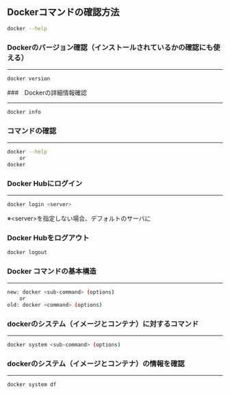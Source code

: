 ## Dockerコマンドの確認方法
```bash
docker --help
```

### Dockerのバージョン確認（インストールされているかの確認にも使える）
<hr>

```bash
docker version
```

###　Dockerの詳細情報確認
<hr>

```bash
docker info
```

### コマンドの確認
<hr>

```bash
docker --help 
    or 
docker
```

### Docker Hubにログイン
<hr>

```bash
docker login <server>
```

※\<server\>を指定しない場合、デフォルトのサーバに

### Docker Hubをログアウト

```bash
docker logout 
```

### Docker コマンドの基本構造
<hr>

```bash
new: docker <sub-command> (options) 
    or
old: docker <command> (options)
```
### dockerのシステム（イメージとコンテナ）に対するコマンド
<hr>

```bash
docker system <sub-command> (options)
```

### dockerのシステム（イメージとコンテナ）の情報を確認
<hr>

```bash
docker system df
```
